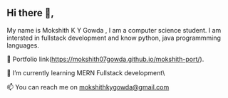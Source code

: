## Hi there 👋, 
My name is Mokshith K Y Gowda , I am a computer science student. I am intersted in fullstack development and know python, java programmming languages.


📖 Portfolio link(https://mokshith07gowda.github.io/mokshith-port/).

🌱 I’m currently learning MERN Fullstack development\

📫 You can reach me on mokshithkygowda@gmail.com


<!--
**Mokshith07gowda/Mokshith07gowda** is a ✨ _special_ ✨ repository because its `README.md` (this file) appears on your GitHub profile.

Here are some ideas to get you started:

- 🔭 I’m currently working on ...
- 🌱 I’m currently learning ...
- 👯 I’m looking to collaborate on ...
- 🤔 I’m looking for help with ...
- 💬 Ask me about ...
- 📫 How to reach me: ...
- 😄 Pronouns: ...
- ⚡ Fun fact: ...
-->
